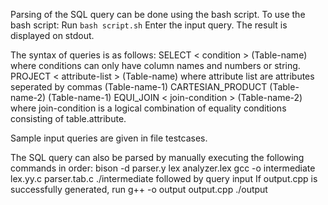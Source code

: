 Parsing of the SQL query can be done using the bash script.
To use the bash script:
	Run `bash script.sh`
	Enter the input query.
	The result is displayed on stdout.

The syntax of queries is as follows:
	SELECT < condition > (Table-name) where conditions can only have column names and numbers or string.
	PROJECT < attribute-list > (Table-name) where attribute list are attributes seperated by commas
	(Table-name-1) CARTESIAN_PRODUCT (Table-name-2)
	(Table-name-1) EQUI_JOIN < join-condition > (Table-name-2) where join-condition is a logical combination of equality conditions consisting of table.attribute. 

Sample input queries are given in file testcases.

The SQL query can also be parsed by manually executing the following commands in order:
	bison -d parser.y
	lex analyzer.lex 
	gcc -o intermediate lex.yy.c parser.tab.c
	./intermediate followed by query input
If output.cpp is successfully generated, run
	g++ -o output output.cpp
	./output
	